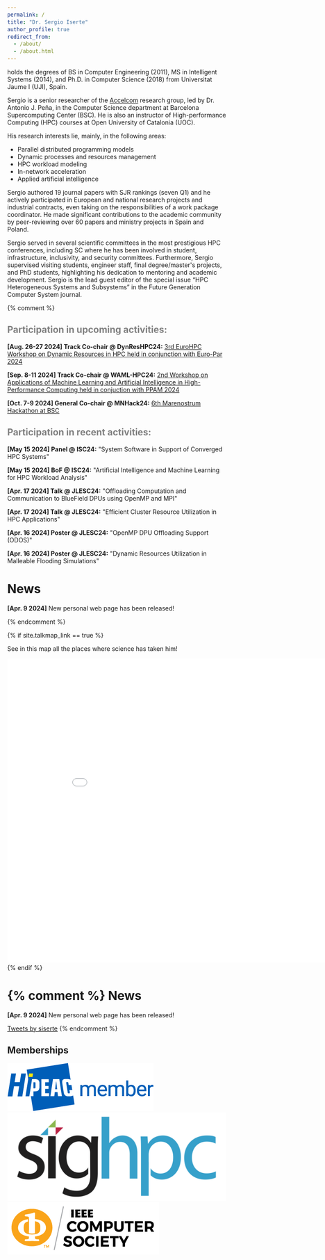 ```yaml
---
permalink: /
title: "Dr. Sergio Iserte"
author_profile: true
redirect_from: 
  - /about/
  - /about.html
---
```


<p>holds the degrees of BS in Computer Engineering (2011), MS in Intelligent Systems (2014), and Ph.D. in Computer Science (2018) from Universitat Jaume I (UJI), Spain.</p>

<p>Sergio is a senior researcher of the <a href="https://www.bsc.es/discover-bsc/organisation/scientific-structure/accelerators-and-communications-hpc">Accelcom</a> research group, led by Dr. Antonio J. Peña, in the Computer Science department at Barcelona Supercomputing Center (BSC).
He is also an instructor of High-performance Computing (HPC) courses at Open University of Catalonia (UOC).</p>

<p>His research interests lie, mainly, in the following areas:</p>
<ul>
<li>Parallel distributed programming models</li>
<li>Dynamic processes and resources management</li>
<li>HPC workload modeling</li>
<li>In-network acceleration</li>
<li>Applied artificial intelligence</li>
</ul>

<p>Sergio authored 19 journal papers with SJR rankings (seven Q1) and he actively participated in European and national research projects and industrial contracts, even taking on the responsibilities of a work package coordinator. He made significant contributions to the academic community by peer-reviewing over 60 papers and ministry projects in Spain and Poland.</p> 

<p>Sergio served in several scientific committees in the most prestigious HPC conferences, including SC where he has been involved in student, infrastructure, inclusivity, and security committees. Furthermore, Sergio supervised visiting students, engineer staff, final degree/master's projects, and  PhD students, highlighting his dedication to mentoring and academic development. Sergio is the lead guest editor of the special issue “HPC Heterogeneous Systems and Subsystems” in the Future Generation Computer System journal.</p>

{% comment %}
<h2 style="color:gray;">Participation in upcoming activities:</h2>
<p><strong>[Aug. 26-27 2024] Track Co-chair @ DynResHPC24:</strong> <a href="https://eventos.uc3m.es/112131/detail/3rd-eurohpc-workshop-on-dynamic-resources-in-hpc.html">3rd EuroHPC Workshop on Dynamic Resources in HPC held in conjunction with Euro-Par 2024</a></p>
<p><strong>[Sep. 8-11 2024] Track Co-chair @ WAML-HPC24:</strong> <a href="https://sites.google.com/uji.es/waml-hpc22/home">2nd  Workshop on Applications of
Machine Learning and Artificial Intelligence in High-Performance Computing held in conjuction with PPAM 2024</a></p>
<p><strong>[Oct. 7-9 2024] General Co-chair @ MNHack24:</strong> <a href="www.bsc.es/MNHack_24">6th Marenostrum Hackathon at BSC</a></p>

<h2 style="color:gray;">Participation in recent activities:</h2>

<p><strong>[May 15 2024] Panel @ ISC24:</strong> "System Software in Support of Converged HPC Systems"</p>
<p><strong>[May 15 2024] BoF @ ISC24:</strong> "Artificial Intelligence and Machine Learning for HPC Workload Analysis"</p>
<p><strong>[Apr. 17 2024] Talk @ JLESC24:</strong> "Offloading Computation and Communication to BlueField DPUs using OpenMP and MPI"</p>
<p><strong>[Apr. 17 2024] Talk @ JLESC24:</strong> "Efficient Cluster Resource Utilization in HPC Applications"</p>
<p><strong>[Apr. 16 2024] Poster @ JLESC24:</strong> "OpenMP DPU Offloading Support (ODOS)"</p>
<p><strong>[Apr. 16 2024] Poster @ JLESC24:</strong> "Dynamic Resources Utilization in Malleable Flooding Simulations"</p>

News
======
<p><strong>[Apr. 9 2024]</strong> New personal web page has been released!</p>
{% endcomment %}

{% if site.talkmap_link == true %}
<p>See in this map all the places where science has taken him!</p>
<iframe src="/talkmap/map.html" height="700" width="900" style="border:none;"></iframe>
{% endif %}

{% comment %}
News
======
<p><strong>[Apr. 9 2024]</strong> New personal web page has been released!</p>

<a class="twitter-timeline" href="https://twitter.com/siserte?ref_src=twsrc%5Etfw">Tweets by siserte</a> <script async src="https://platform.twitter.com/widgets.js" charset="utf-8"></script>
{% endcomment %}

<h2>Memberships</h2>
<div class="memberships-container">
  <img src="images/hipeac.png" alt="HiPEAC Membership Logo" class="membership-logo">
  <img src="images/sighpc.png" alt="SIGHPC Membership Logo" class="membership-logo">
  <img src="images/IEEE-CS.png" alt="IEEE-CS Membership Logo" class="membership-logo">
</div>
